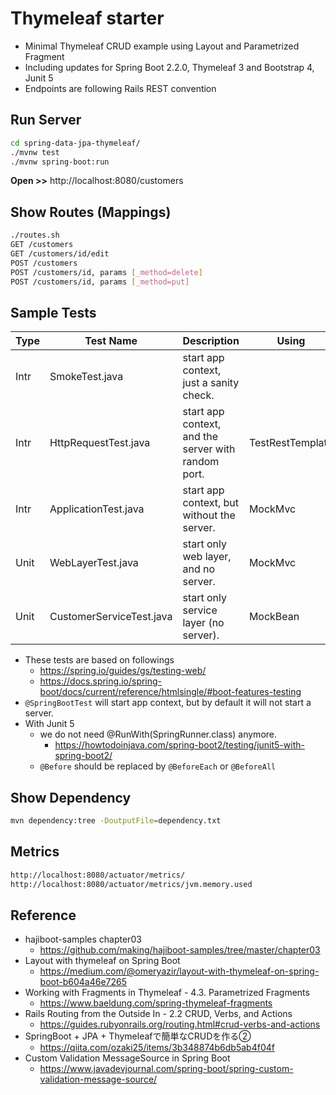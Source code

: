 # Thymeleaf starter

* Minimal Thymeleaf CRUD example using Layout and Parametrized Fragment
* Including updates for Spring Boot 2.2.0, Thymeleaf 3 and Bootstrap 4, Junit 5
* Endpoints are following Rails REST convention


## Run Server

```bash
cd spring-data-jpa-thymeleaf/
./mvnw test
./mvnw spring-boot:run
```

__Open >>__ http://localhost:8080/customers


## Show Routes (Mappings)

```bash
./routes.sh
GET /customers
GET /customers/id/edit
POST /customers
POST /customers/id, params [_method=delete]
POST /customers/id, params [_method=put]
```


## Sample Tests

| Type | Test Name                | Description                                         | Using            |
| --   | -------------            | -----------                                         | -----------      |
| Intr | SmokeTest.java           | start app context, just a sanity check.             |                  |
| Intr | HttpRequestTest.java     | start app context, and the server with random port. | TestRestTemplate |
| Intr | ApplicationTest.java     | start app context, but without the server.          | MockMvc          |
| Unit | WebLayerTest.java        | start only web layer, and no server.                | MockMvc          |
| Unit | CustomerServiceTest.java | start only service layer (no server).               | MockBean         |

* These tests are based on followings
  - https://spring.io/guides/gs/testing-web/
  - https://docs.spring.io/spring-boot/docs/current/reference/htmlsingle/#boot-features-testing
* `@SpringBootTest` will start app context, but by default it will not start a server.
* With Junit 5
  - we do not need @RunWith(SpringRunner.class) anymore.
    - https://howtodoinjava.com/spring-boot2/testing/junit5-with-spring-boot2/
  - `@Before` should be replaced by `@BeforeEach` or `@BeforeAll`


## Show Dependency

```bash
mvn dependency:tree -DoutputFile=dependency.txt
```


## Metrics

```bash
http://localhost:8080/actuator/metrics/
http://localhost:8080/actuator/metrics/jvm.memory.used
```


## Reference

* hajiboot-samples chapter03
  - https://github.com/making/hajiboot-samples/tree/master/chapter03
* Layout with thymeleaf on Spring Boot
  - https://medium.com/@omeryazir/layout-with-thymeleaf-on-spring-boot-b604a46e7265
* Working with Fragments in Thymeleaf - 4.3. Parametrized Fragments
  - https://www.baeldung.com/spring-thymeleaf-fragments
* Rails Routing from the Outside In - 2.2 CRUD, Verbs, and Actions
  - https://guides.rubyonrails.org/routing.html#crud-verbs-and-actions
* SpringBoot + JPA + Thymeleafで簡単なCRUDを作る②
  - https://qiita.com/ozaki25/items/3b348874b6db5ab4f04f
* Custom Validation MessageSource in Spring Boot
  - https://www.javadevjournal.com/spring-boot/spring-custom-validation-message-source/
